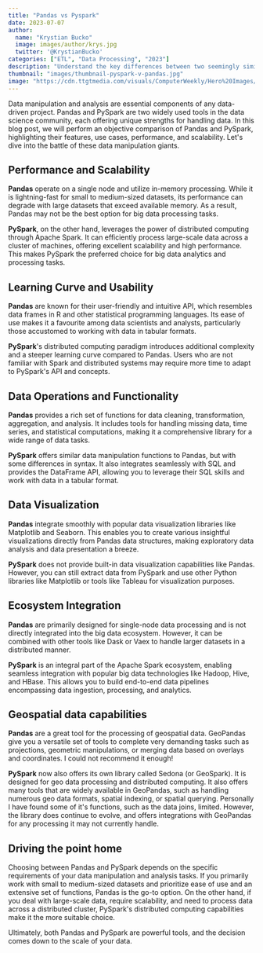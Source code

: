 ```yaml
---
title: "Pandas vs Pyspark"
date: 2023-07-07
author: 
  name: "Krystian Bucko"
  image: images/author/krys.jpg
  twitter: '@KrystianBucko'
categories: ["ETL", "Data Processing", "2023"]
description: "Understand the key differences between two seemingly similar data processing tools."
thumbnail: "images/thumbnail-pyspark-v-pandas.jpg"
image: "https://cdn.ttgtmedia.com/visuals/ComputerWeekly/Hero%20Images/Big-data-hero-AdobeStock_389870710.jpg"
---
```


Data manipulation and analysis are essential components of any data-driven project. Pandas and PySpark are two widely used tools in the data science community, each offering unique strengths for handling data. In this blog post, we will perform an objective comparison of Pandas and PySpark, highlighting their features, use cases, performance, and scalability. Let's dive into the battle of these data manipulation giants.

## Performance and Scalability

**Pandas** operate on a single node and utilize in-memory processing. While it is lightning-fast for small to medium-sized datasets, its performance can degrade with large datasets that exceed available memory. As a result, Pandas may not be the best option for big data processing tasks.

**PySpark**, on the other hand, leverages the power of distributed computing through Apache Spark. It can efficiently process large-scale data across a cluster of machines, offering excellent scalability and high performance. This makes PySpark the preferred choice for big data analytics and processing tasks.

## Learning Curve and Usability

**Pandas** are known for their user-friendly and intuitive API, which resembles data frames in R and other statistical programming languages. Its ease of use makes it a favourite among data scientists and analysts, particularly those accustomed to working with data in tabular formats.

**PySpark**'s distributed computing paradigm introduces additional complexity and a steeper learning curve compared to Pandas. Users who are not familiar with Spark and distributed systems may require more time to adapt to PySpark's API and concepts.

## Data Operations and Functionality

**Pandas** provides a rich set of functions for data cleaning, transformation, aggregation, and analysis. It includes tools for handling missing data, time series, and statistical computations, making it a comprehensive library for a wide range of data tasks.

**PySpark** offers similar data manipulation functions to Pandas, but with some differences in syntax. It also integrates seamlessly with SQL and provides the DataFrame API, allowing you to leverage their SQL skills and work with data in a tabular format.

## Data Visualization 

**Pandas** integrate smoothly with popular data visualization libraries like Matplotlib and Seaborn. This enables you to create various insightful visualizations directly from Pandas data structures, making exploratory data analysis and data presentation a breeze.

**PySpark** does not provide built-in data visualization capabilities like Pandas. However, you can still extract data from PySpark and use other Python libraries like Matplotlib or tools like Tableau for visualization purposes.

## Ecosystem Integration

**Pandas** are primarily designed for single-node data processing and is not directly integrated into the big data ecosystem. However, it can be combined with other tools like Dask or Vaex to handle larger datasets in a distributed manner.

**PySpark** is an integral part of the Apache Spark ecosystem, enabling seamless integration with popular big data technologies like Hadoop, Hive, and HBase. This allows you to build end-to-end data pipelines encompassing data ingestion, processing, and analytics.

## Geospatial data capabilities

**Pandas** are a great tool for the processing of geospatial data. GeoPandas give you a versatile set of tools to complete very demanding tasks such as projections, geometric manipulations, or merging data based on overlays and coordinates. I could not recommend it enough! 

**PySpark** now also offers its own library called Sedona (or GeoSpark). It is designed for geo data processing and distributed computing. It also offers many tools that are widely available in GeoPandas, such as handling numerous geo data formats, spatial indexing, or spatial querying. Personally I have found some of it's functions, such as the data joins, limited. However, the library does continue to evolve, and offers integrations with GeoPandas for any processing it may not currently handle. 

## Driving the point home
Choosing between Pandas and PySpark depends on the specific requirements of your data manipulation and analysis tasks. If you primarily work with small to medium-sized datasets and prioritize ease of use and an extensive set of functions, Pandas is the go-to option. On the other hand, if you deal with large-scale data, require scalability, and need to process data across a distributed cluster, PySpark's distributed computing capabilities make it the more suitable choice.

Ultimately, both Pandas and PySpark are powerful tools, and the decision comes down to the scale of your data.
